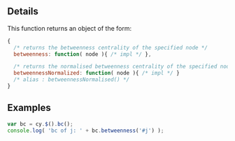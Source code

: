 ## Details

This function returns an object of the form:

```js
{
  /* returns the betweenness centrality of the specified node */
  betweenness: function( node ){ /* impl */ },

  /* returns the normalised betweenness centrality of the specified node */
  betweennessNormalized: function( node ){ /* impl */ }
  /* alias : betweennessNormalised() */
}
```

## Examples

```js
var bc = cy.$().bc();
console.log( 'bc of j: ' + bc.betweenness('#j') );
```